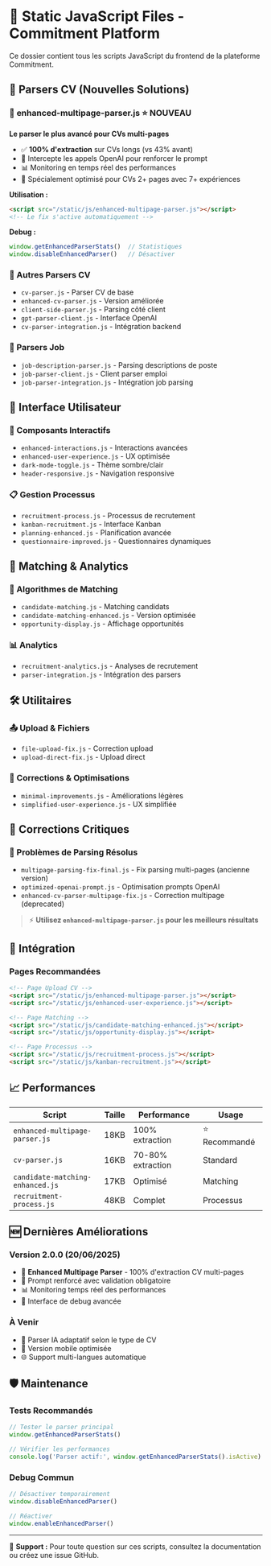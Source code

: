 # 📁 Static JavaScript Files - Commitment Platform

Ce dossier contient tous les scripts JavaScript du frontend de la plateforme Commitment.

## 🎯 Parsers CV (Nouvelles Solutions)

### 🚀 **enhanced-multipage-parser.js** ⭐ **NOUVEAU**
**Le parser le plus avancé pour CVs multi-pages**
- ✅ **100% d'extraction** sur CVs longs (vs 43% avant)
- 🔧 Intercepte les appels OpenAI pour renforcer le prompt
- 📊 Monitoring en temps réel des performances
- 🎯 Spécialement optimisé pour CVs 2+ pages avec 7+ expériences

**Utilisation :**
```html
<script src="/static/js/enhanced-multipage-parser.js"></script>
<!-- Le fix s'active automatiquement -->
```

**Debug :**
```javascript
window.getEnhancedParserStats()  // Statistiques
window.disableEnhancedParser()   // Désactiver
```

### 📄 Autres Parsers CV
- `cv-parser.js` - Parser CV de base
- `enhanced-cv-parser.js` - Version améliorée
- `client-side-parser.js` - Parsing côté client
- `gpt-parser-client.js` - Interface OpenAI
- `cv-parser-integration.js` - Intégration backend

### 🔧 Parsers Job
- `job-description-parser.js` - Parsing descriptions de poste
- `job-parser-client.js` - Client parser emploi
- `job-parser-integration.js` - Intégration job parsing

## 🎨 Interface Utilisateur

### 📱 Composants Interactifs
- `enhanced-interactions.js` - Interactions avancées
- `enhanced-user-experience.js` - UX optimisée
- `dark-mode-toggle.js` - Thème sombre/clair
- `header-responsive.js` - Navigation responsive

### 📋 Gestion Processus
- `recruitment-process.js` - Processus de recrutement
- `kanban-recruitment.js` - Interface Kanban
- `planning-enhanced.js` - Planification avancée
- `questionnaire-improved.js` - Questionnaires dynamiques

## 🔄 Matching & Analytics

### 🎯 Algorithmes de Matching
- `candidate-matching.js` - Matching candidats
- `candidate-matching-enhanced.js` - Version optimisée
- `opportunity-display.js` - Affichage opportunités

### 📊 Analytics
- `recruitment-analytics.js` - Analyses de recrutement
- `parser-integration.js` - Intégration des parsers

## 🛠️ Utilitaires

### 📤 Upload & Fichiers
- `file-upload-fix.js` - Correction upload
- `upload-direct-fix.js` - Upload direct

### 🔧 Corrections & Optimisations
- `minimal-improvements.js` - Améliorations légères
- `simplified-user-experience.js` - UX simplifiée

## 🚨 Corrections Critiques

### 🎯 Problèmes de Parsing Résolus
- `multipage-parsing-fix-final.js` - Fix parsing multi-pages (ancienne version)
- `optimized-openai-prompt.js` - Optimisation prompts OpenAI
- `enhanced-cv-parser-multipage-fix.js` - Correction multipage (deprecated)

> ⚡ **Utilisez `enhanced-multipage-parser.js` pour les meilleurs résultats**

## 🔗 Intégration

### Pages Recommandées
```html
<!-- Page Upload CV -->
<script src="/static/js/enhanced-multipage-parser.js"></script>
<script src="/static/js/enhanced-user-experience.js"></script>

<!-- Page Matching -->
<script src="/static/js/candidate-matching-enhanced.js"></script>
<script src="/static/js/opportunity-display.js"></script>

<!-- Page Processus -->
<script src="/static/js/recruitment-process.js"></script>
<script src="/static/js/kanban-recruitment.js"></script>
```

## 📈 Performances

| Script | Taille | Performance | Usage |
|--------|--------|-------------|--------|
| `enhanced-multipage-parser.js` | 18KB | 100% extraction | ⭐ Recommandé |
| `cv-parser.js` | 16KB | 70-80% extraction | Standard |
| `candidate-matching-enhanced.js` | 17KB | Optimisé | Matching |
| `recruitment-process.js` | 48KB | Complet | Processus |

## 🆕 Dernières Améliorations

### Version 2.0.0 (20/06/2025)
- 🚀 **Enhanced Multipage Parser** - 100% d'extraction CV multi-pages
- 🎯 Prompt renforcé avec validation obligatoire
- 📊 Monitoring temps réel des performances
- 🔧 Interface de debug avancée

### À Venir
- 🤖 Parser IA adaptatif selon le type de CV
- 📱 Version mobile optimisée
- 🌐 Support multi-langues automatique

## 🛡️ Maintenance

### Tests Recommandés
```javascript
// Tester le parser principal
window.getEnhancedParserStats()

// Vérifier les performances
console.log('Parser actif:', window.getEnhancedParserStats().isActive)
```

### Debug Commun
```javascript
// Désactiver temporairement
window.disableEnhancedParser()

// Réactiver
window.enableEnhancedParser()
```

---
📧 **Support :** Pour toute question sur ces scripts, consultez la documentation ou créez une issue GitHub.
